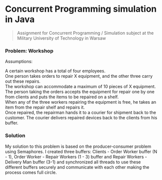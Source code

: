 # Concurrent Programming simulation in Java
> Assignment for Concurrent Programming / Simulation subject at the Military University of Technology in Warsaw

### Problem: Workshop
Assumptions:

A certain workshop has a total of four employees. <br>
One person takes orders to repair X equipment, and the other three carry out these repairs. <br>
The workshop can accommodate a maximum of 10 pieces of X equipment. <br>
The person taking the orders accepts the equipment for repair one by one from clients and puts the items to be repaired on a shelf. <br>
When any of the three workers repairing the equipment is free, he takes an item from the repair shelf and repairs it. <br>
Once repaired, the repairman hands it to a courier for shipment back to the customer. 
The courier delivers repaired devices back to the clients from his buffer.

### Solution
My solution to this problem is based on the producer-consumer problem using Semaphores.
I created three buffers: Clients - Order Worker buffer (N - 1), Order Worker - Repair Workers (1 - 3) buffer and Repair Workers - Delivery Man buffer (3-1) and synchronized all threads to use these different buffers securely and communicate with each other making the process comes full circle.

